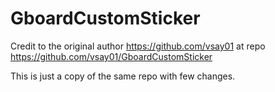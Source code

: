 GboardCustomSticker
===================================
Credit to the original author https://github.com/vsay01 at repo https://github.com/vsay01/GboardCustomSticker

This is just a copy of the same repo with few changes.
